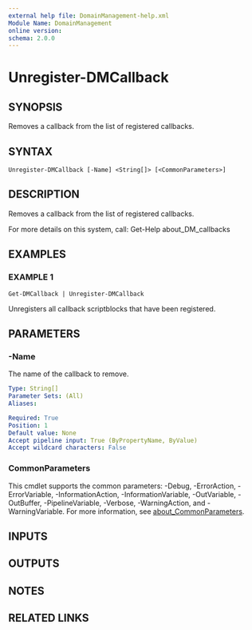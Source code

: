 ```yaml
---
external help file: DomainManagement-help.xml
Module Name: DomainManagement
online version:
schema: 2.0.0
---
```


# Unregister-DMCallback

## SYNOPSIS
Removes a callback from the list of registered callbacks.

## SYNTAX

```
Unregister-DMCallback [-Name] <String[]> [<CommonParameters>]
```

## DESCRIPTION
Removes a callback from the list of registered callbacks.

For more details on this system, call:
Get-Help about_DM_callbacks

## EXAMPLES

### EXAMPLE 1
```
Get-DMCallback | Unregister-DMCallback
```

Unregisters all callback scriptblocks that have been registered.

## PARAMETERS

### -Name
The name of the callback to remove.

```yaml
Type: String[]
Parameter Sets: (All)
Aliases:

Required: True
Position: 1
Default value: None
Accept pipeline input: True (ByPropertyName, ByValue)
Accept wildcard characters: False
```

### CommonParameters
This cmdlet supports the common parameters: -Debug, -ErrorAction, -ErrorVariable, -InformationAction, -InformationVariable, -OutVariable, -OutBuffer, -PipelineVariable, -Verbose, -WarningAction, and -WarningVariable. For more information, see [about_CommonParameters](http://go.microsoft.com/fwlink/?LinkID=113216).

## INPUTS

## OUTPUTS

## NOTES

## RELATED LINKS
